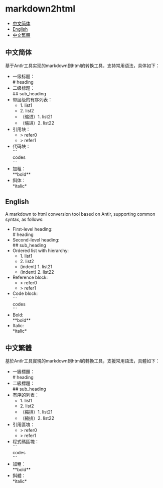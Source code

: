 # markdown2html

<ul>
<li><a href="#zh-hans">中文简体</a></li>
<li><a href="#en">English</a></li>
<li><a href="#zh-hant">中文繁體</a></li>
</ul>
<h2 id="zh-hans">中文简体</h2>

基于Antlr工具实现的markdown到html的转换工具，支持常用语法，具体如下：  
- 一级标题：\
  \# heading  
- 二级标题：\
  \#\# sub_heading  
- 带层级的有序列表：  
  - 1\. list1  
  - 2\. list2  
  - （缩进）1\. list21  
  - （缩进）2\. list22  
- 引用块：  
  - \> refer0  
  - \> refer1  
- 代码块：\
  \`\`\`\
  codes\
  \`\`\`  
- 加粗：\
  \*\*bold\*\*
- 斜体：\
  \*italic\*

<h2 id="en">English</h2>

A markdown to html conversion tool based on Antlr, supporting common syntax, as follows: 
- First-level heading: \
  \# heading 
- Second-level heading: \
  \#\# sub_heading 
- Ordered list with hierarchy: 
  - 1\. list1 
  - 2\. list2 
  - (indent) 1\. list21 
  - (indent) 2\. list22 
- Reference block: 
  - \> refer0 
  - \> refer1 
- Code block:\
  \`\`\`\
  codes\
  \`\`\` 
- Bold: \
  \*\*bold\*\* 
- Italic: \
  \*italic\*

<h2 id="zh-hant">中文繁體</h2>

基於Antlr工具實現的markdown到html的轉換工具，支援常用語法，具體如下：
- 一級標題：\
  \# heading
- 二級標題：\
  \#\# sub_heading
- 有序的列表：
  - 1\. list1
  - 2\. list2
  - （縮排）1\. list21
  - （縮排）2\. list22
- 引用區塊：
  - \> refer0
  - \> refer1
- 程式碼區塊：\
  \`\`\`\
  codes\
  \`\`\`
- 加粗：\
  \*\*bold\*\*
- 斜體：\
  \*italic\*
